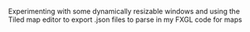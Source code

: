 Experimenting with some dynamically resizable windows and using the Tiled map editor to export .json files to parse in my FXGL code for maps
